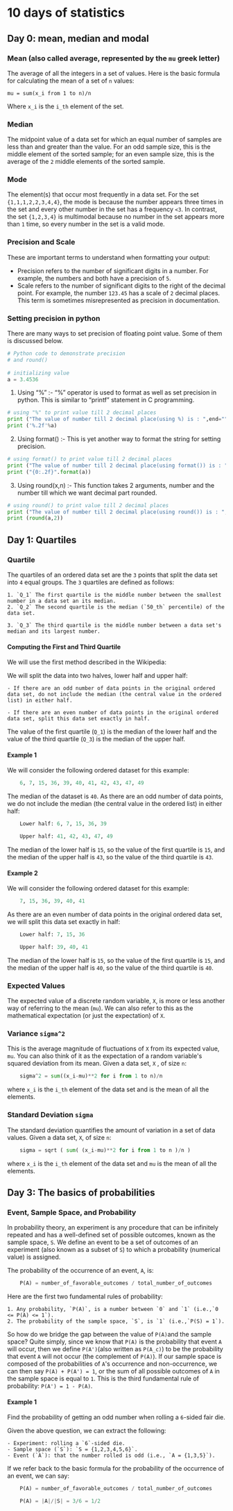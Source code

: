 # 10 days of statistics

## Day 0: mean, median and modal

### Mean (also called average, represented by the `mu` greek letter)

The average of all the integers in a set of values. Here is the basic formula for calculating the mean of a set of `n` values:
```
mu = sum(x_i from 1 to n)/n
```
Where `x_i` is the `i_th` element of the set.

### Median

The midpoint value of a data set for which an equal number of samples are less than and greater than the value. For an odd sample size, this is the middle element of the sorted sample; for an even sample size, this is the average of the `2` middle elements of the sorted sample.

### Mode

The element(s) that occur most frequently in a data set. For the set `{1,1,1,2,2,3,4,4}`, the mode is because the number appears three times in the set and every other number in the set has a frequency `<3`. In contrast, the set `{1,2,3,4}` is multimodal because no number in the set appears more than `1` time, so every number in the set is a valid mode.

### Precision and Scale

These are important terms to understand when formatting your output:

- Precision refers to the number of significant digits in a number. For example, the numbers and both have a precision of `5`.
- Scale refers to the number of significant digits to the right of the decimal point. For example, the number `123.45` has a scale of `2` decimal places. This term is sometimes misrepresented as precision in documentation. 

### Setting precision in python

There are many ways to set precision of floating point value. Some of them is discussed below.
```python
# Python code to demonstrate precision 
# and round() 
  
# initializing value 
a = 3.4536
```

1. Using “%” :- “%” operator is used to format as well as set precision in python. This is similar to “printf” statement in C programming.
```python
# using "%" to print value till 2 decimal places  
print ("The value of number till 2 decimal place(using %) is : ",end="") 
print ('%.2f'%a) 
```

2. Using format() :- This is yet another way to format the string for setting precision.
```python
# using format() to print value till 2 decimal places  
print ("The value of number till 2 decimal place(using format()) is : ",end="") 
print ("{0:.2f}".format(a)) 
```

3. Using round(x,n) :- This function takes 2 arguments, number and the number till which we want decimal part rounded.
```python
# using round() to print value till 2 decimal places  
print ("The value of number till 2 decimal place(using round()) is : ",end="") 
print (round(a,2)) 
```

## Day 1: Quartiles

### Quartile

The quartiles of an ordered data set are the `3` points that split the data set into `4` equal groups. The `3` quartiles are defined as follows:

    1. `Q_1` The first quartile is the middle number between the smallest number in a data set an its median.
    2. `Q_2` The second quartile is the median (`50_th` percentile) of the data set.

    3. `Q_3` The third quartile is the middle number between a data set's median and its largest number.

#### Computing the First and Third Quartile

We will use the first method described in the Wikipedia:

We will split the data into two halves, lower half and upper half:

    - If there are an odd number of data points in the original ordered data set, do not include the median (the central value in the ordered list) in either half.

    - If there are an even number of data points in the original ordered data set, split this data set exactly in half.

The value of the first quartile (`Q_1`) is the median of the lower half and the value of the third quartile (`Q_3`) is the median of the upper half.

#### Example 1

We will consider the following ordered dataset for this example:
```python
    6, 7, 15, 36, 39, 40, 41, 42, 43, 47, 49
```
The median of the dataset is `40`. As there are an odd number of data points, we do not include the median (the central value in the ordered list) in either half:
```python
    Lower half: 6, 7, 15, 36, 39

    Upper half: 41, 42, 43, 47, 49
```
The median of the lower half is `15`, so the value of the first quartile is `15`, and the median of the upper half is `43`, so the value of the third quartile is `43`.

#### Example 2

We will consider the following ordered dataset for this example:
```python
    7, 15, 36, 39, 40, 41
```
As there are an even number of data points in the original ordered data set, we will split this data set exactly in half:
```python
    Lower half: 7, 15, 36

    Upper half: 39, 40, 41
```
The median of the lower half is `15`, so the value of the first quartile is `15`, and the median of the upper half is `40`, so the value of the third quartile is `40`.

### Expected Values

The expected value of a discrete random variable, `X`, is more or less another way of referring to the mean (`mu`). We can also refer to this as the mathematical expectation (or just the expectation) of `X`.

### Variance `sigma^2`

This is the average magnitude of fluctuations of `X` from its expected value, `mu`. You can also think of it as the expectation of a random variable's squared deviation from its mean. Given a data set, `X` , of size `n`:
```python
    sigma^2 = sum((x_i-mu)**2 for i from 1 to n)/n
```

where `x_i` is the `i_th` element of the data set and is the mean of all the elements.

### Standard Deviation `sigma`

The standard deviation quantifies the amount of variation in a set of data values. Given a data set, `X`, of size `n`:
```python
    sigma = sqrt ( sum( (x_i-mu)**2 for i from 1 to n )/n )
```
where `x_i` is the `i_th` element of the data set and `mu` is the mean of all the elements. 

## Day 3: The basics of probabilities

### Event, Sample Space, and Probability

In probability theory, an experiment is any procedure that can be infinitely repeated and has a well-defined set of possible outcomes, known as the sample space, `S`. We define an event to be a set of outcomes of an experiment (also known as a subset of `S`) to which a probability (numerical value) is assigned.

The probability of the occurrence of an event, `A`, is:
```python
    P(A) = number_of_favorable_outcomes / total_number_of_outcomes
```

Here are the first two fundamental rules of probability:

    1. Any probability, `P(A)`, is a number between `0` and `1` (i.e.,`0 <= P(A) <= 1`).
    2. The probability of the sample space, `S`, is `1` (i.e.,`P(S) = 1`).

So how do we bridge the gap between the value of `P(A)`and the sample space? Quite simply, since we know that `P(A)` is the probability that event `A` will occur, then we define `P(A')`(also written as `P(A_c)`) to be the probability that event `A` will not occur (the complement of `P(A)`). If our sample space is composed of the probabilities of `A`'s occurrence and non-occurrence, we can then say `P(A) + P(A') = 1`, or the sum of all possible outcomes of `A` in the sample space is equal to `1`. This is the third fundamental rule of probability: `P(A') = 1 - P(A)`.

#### Example 1

Find the probability of getting an odd number when rolling a `6`-sided fair die.

Given the above question, we can extract the following:

    - Experiment: rolling a `6`-sided die.
    - Sample space (`S`): `S = {1,2,3,4,5,6}`.
    - Event (`A`): that the number rolled is odd (i.e., `A = {1,3,5}`).

If we refer back to the basic formula for the probability of the occurrence of an event, we can say: 
```python
    P(A) = number_of_favorable_outcomes / total_number_of_outcomes

    P(A) = |A|/|S| = 3/6 = 1/2
```